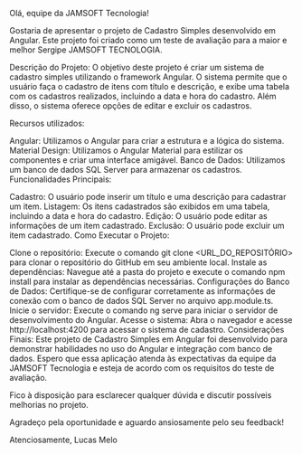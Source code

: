 Olá, equipe da JAMSOFT Tecnologia!

Gostaria de apresentar o projeto de Cadastro Simples desenvolvido em Angular. Este projeto foi criado como um teste de avaliação para a maior e melhor Sergipe JAMSOFT TECNOLOGIA.

Descrição do Projeto:
O objetivo deste projeto é criar um sistema de cadastro simples utilizando o framework Angular. O sistema permite que o usuário faça o cadastro de itens com título e descrição, e exibe uma tabela com os cadastros realizados, incluindo a data e hora do cadastro. Além disso, o sistema oferece opções de editar e excluir os cadastros.

Recursos utilizados:

Angular: Utilizamos o Angular para criar a estrutura e a lógica do sistema.
Material Design: Utilizamos o Angular Material para estilizar os componentes e criar uma interface amigável.
Banco de Dados: Utilizamos um banco de dados SQL Server para armazenar os cadastros.
Funcionalidades Principais:

Cadastro: O usuário pode inserir um título e uma descrição para cadastrar um item.
Listagem: Os itens cadastrados são exibidos em uma tabela, incluindo a data e hora do cadastro.
Edição: O usuário pode editar as informações de um item cadastrado.
Exclusão: O usuário pode excluir um item cadastrado.
Como Executar o Projeto:

Clone o repositório: Execute o comando git clone <URL_DO_REPOSITÓRIO> para clonar o repositório do GitHub em seu ambiente local.
Instale as dependências: Navegue até a pasta do projeto e execute o comando npm install para instalar as dependências necessárias.
Configurações do Banco de Dados: Certifique-se de configurar corretamente as informações de conexão com o banco de dados SQL Server no arquivo app.module.ts.
Inicie o servidor: Execute o comando ng serve para iniciar o servidor de desenvolvimento do Angular.
Acesse o sistema: Abra o navegador e acesse http://localhost:4200 para acessar o sistema de cadastro.
Considerações Finais:
Este projeto de Cadastro Simples em Angular foi desenvolvido para demonstrar habilidades no uso do Angular e integração com banco de dados. Espero que essa aplicação atenda às expectativas da equipe da JAMSOFT Tecnologia e esteja de acordo com os requisitos do teste de avaliação.

Fico à disposição para esclarecer qualquer dúvida e discutir possíveis melhorias no projeto.

Agradeço pela oportunidade e aguardo ansiosamente pelo seu feedback!

Atenciosamente,
Lucas Melo

